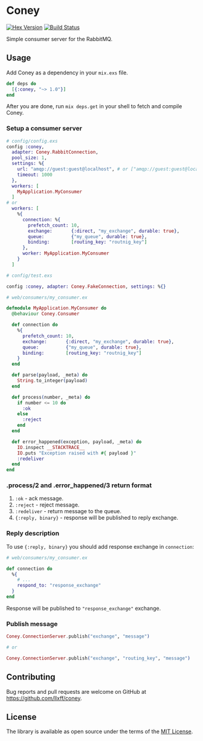 # Coney

[![Hex Version](http://img.shields.io/hexpm/v/coney.svg)](https://hex.pm/packages/coney)
[![Build Status](https://travis-ci.org/llxff/coney.svg?branch=master)](https://travis-ci.org/llxff/coney)

Simple consumer server for the RabbitMQ.

## Usage

Add Coney as a dependency in your `mix.exs` file.

```elixir
def deps do
  [{:coney, "~> 1.0"}]
end
```

After you are done, run `mix deps.get` in your shell to fetch and compile Coney.

### Setup a consumer server

```elixir
# config/config.exs
config :coney,
  adapter: Coney.RabbitConnection,
  pool_size: 1,
  settings: %{
    url: "amqp://guest:guest@localhost", # or ["amqp://guest:guest@localhost", "amqp://guest:guest@other_host"]
    timeout: 1000
  },
  workers: [
    MyApplication.MyConsumer
  ]
# or
  workers: [
    %{
      connection: %{
        prefetch_count: 10,
        exchange:       {:direct, "my_exchange", durable: true},
        queue:          {"my_queue", durable: true},
        binding:        [routing_key: "routnig_key"]
      },
      worker: MyApplication.MyConsumer
    }
  ]
```

```elixir
# config/test.exs

config :coney, adapter: Coney.FakeConnection, settings: %{}
```

```elixir
# web/consumers/my_consumer.ex

defmodule MyApplication.MyConsumer do
  @behaviour Coney.Consumer

  def connection do
    %{
      prefetch_count: 10,
      exchange:       {:direct, "my_exchange", durable: true},
      queue:          {"my_queue", durable: true},
      binding:        [routing_key: "routnig_key"]
    }
  end

  def parse(payload, _meta) do
    String.to_integer(payload)
  end

  def process(number, _meta) do
    if number <= 10 do
      :ok
    else
      :reject
    end
  end

  def error_happened(exception, payload, _meta) do
    IO.inspect __STACKTRACE__
    IO.puts "Exception raised with #{ payload }"
    :redeliver
  end
end
```

### .process/2 and .error_happened/3 return format

1. `:ok` - ack message.
1. `:reject` - reject message.
1. `:redeliver` - return message to the queue.
1. `{:reply, binary}` - response will be published to reply exchange.

### Reply description

To use `{:reply, binary}` you should add response exchange in `connection`:

```elixir
# web/consumers/my_consumer.ex

def connection do
  %{
    # ...
    respond_to: "response_exchange"
  }
end
```

Response will be published to `"response_exchange"` exchange.

### Publish message

```elixir
Coney.ConnectionServer.publish("exchange", "message")

# or

Coney.ConnectionServer.publish("exchange", "routing_key", "message")
```

## Contributing

Bug reports and pull requests are welcome on GitHub at https://github.com/llxff/coney.

## License

The library is available as open source under the terms of the [MIT License](http://opensource.org/licenses/MIT).
